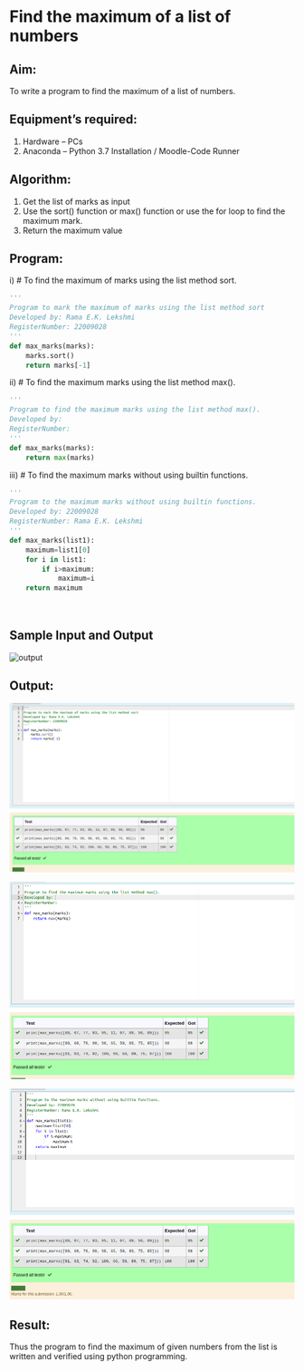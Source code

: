 # Find the maximum of a list of numbers
## Aim:
To write a program to find the maximum of a list of numbers.
## Equipment’s required:
1.	Hardware – PCs
2.	Anaconda – Python 3.7 Installation / Moodle-Code Runner
## Algorithm:
1.	Get the list of marks as input
2.	Use the sort() function or max() function or use the for loop to find the maximum mark.
3.	Return the maximum value
## Program:

i)	# To find the maximum of marks using the list method sort.
```Python
''' 
Program to mark the maximum of marks using the list method sort
Developed by: Rama E.K. Lekshmi
RegisterNumber: 22009028
'''
def max_marks(marks):
    marks.sort()
    return marks[-1]
```

ii)	# To find the maximum marks using the list method max().
```Python
''' 
Program to find the maximum marks using the list method max().
Developed by: 
RegisterNumber: 
'''
def max_marks(marks):
    return max(marks)


```

iii) # To find the maximum marks without using builtin functions.
```Python
''' 
Program to the maximum marks without using builtin functions.
Developed by: 22009028
RegisterNumber: Rama E.K. Lekshmi
'''
def max_marks(list1):
    maximum=list1[0]
    for i in list1:
        if i>maximum:
            maximum=i
    return maximum
    
    


```
## Sample Input and Output
![output](./img/max_marks1.jpg) 

## Output:
![](li1.png)

![](mx2.png)

![](max3.png)

## Result:
Thus the program to find the maximum of given numbers from the list is written and verified using python programming.